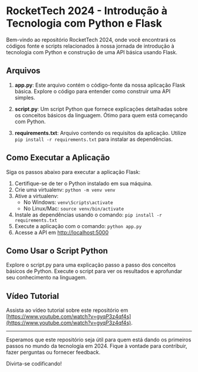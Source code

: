 # RocketTech 2024 - Introdução à Tecnologia com Python e Flask

Bem-vindo ao repositório RocketTech 2024, onde você encontrará os códigos fonte e scripts relacionados à nossa jornada de introdução à tecnologia com Python e construção de uma API básica usando Flask.

## Arquivos

1. **app.py**: Este arquivo contém o código-fonte da nossa aplicação Flask básica. Explore o código para entender como construir uma API simples.

2. **script.py**: Um script Python que fornece explicações detalhadas sobre os conceitos básicos da linguagem. Ótimo para quem está começando com Python.

3. **requirements.txt**: Arquivo contendo os requisitos da aplicação. Utilize `pip install -r requirements.txt` para instalar as dependências.

## Como Executar a Aplicação

Siga os passos abaixo para executar a aplicação Flask:

1. Certifique-se de ter o Python instalado em sua máquina.
2. Crie uma virtualenv: `python -m venv venv`
3. Ative a virtualenv:
    - No Windows: `venv\Scripts\activate`
    - No Linux/Mac: `source venv/bin/activate`
4. Instale as dependências usando o comando: `pip install -r requirements.txt`
5. Execute a aplicação com o comando: `python app.py`
6. Acesse a API em [http://localhost:5000](http://localhost:5000)

## Como Usar o Script Python

Explore o script.py para uma explicação passo a passo dos conceitos básicos de Python. Execute o script para ver os resultados e aprofundar seu conhecimento na linguagem.

## Vídeo Tutorial

Assista ao vídeo tutorial sobre este repositório em [https://www.youtube.com/watch?v=gyqP3z4qf4s](https://www.youtube.com/watch?v=gyqP3z4qf4s).

---

Esperamos que este repositório seja útil para quem está dando os primeiros passos no mundo da tecnologia em 2024. Fique à vontade para contribuir, fazer perguntas ou fornecer feedback.

Divirta-se codificando!
